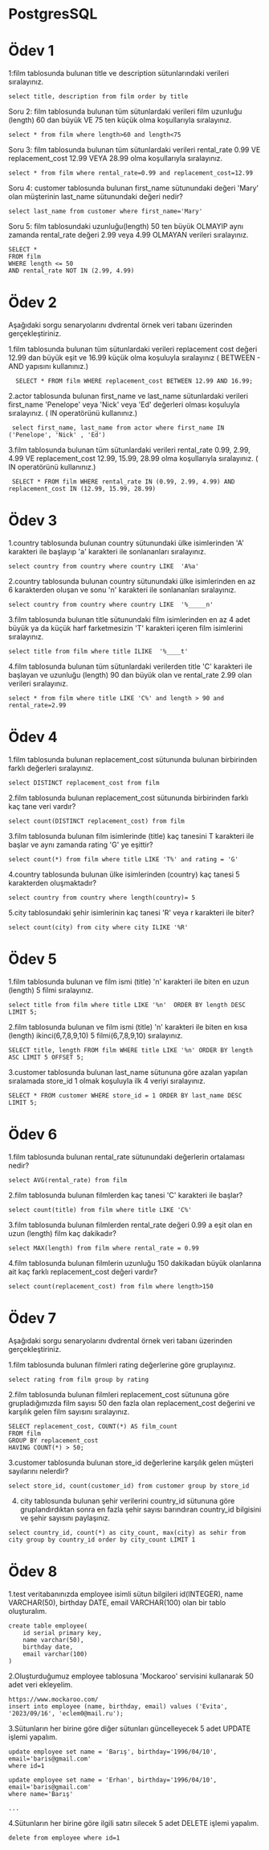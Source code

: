 ﻿# PostgresSQL
# Ödev 1
1:film tablosunda bulunan title ve description sütunlarındaki verileri sıralayınız.
```
select title, description from film order by title
```

Soru 2: film tablosunda bulunan tüm sütunlardaki verileri film uzunluğu (length) 60 dan büyük VE 75 ten küçük olma koşullarıyla sıralayınız.

```
select * from film where length>60 and length<75 
```

Soru 3: film tablosunda bulunan tüm sütunlardaki verileri rental_rate 0.99 VE replacement_cost 12.99 VEYA 28.99 olma koşullarıyla sıralayınız.

``` 
select * from film where rental_rate=0.99 and replacement_cost=12.99
```

Soru 4: customer tablosunda bulunan first_name sütunundaki değeri 'Mary' olan müşterinin last_name sütunundaki değeri nedir?
``` 
select last_name from customer where first_name='Mary'
``` 
Soru 5: film tablosundaki uzunluğu(length) 50 ten büyük OLMAYIP aynı zamanda rental_rate değeri 2.99 veya 4.99 OLMAYAN verileri sıralayınız.
``` 
SELECT *
FROM film
WHERE length <= 50
AND rental_rate NOT IN (2.99, 4.99)
``` 
# Ödev 2

Aşağıdaki sorgu senaryolarını dvdrental örnek veri tabanı üzerinden gerçekleştiriniz.

1.film tablosunda bulunan tüm sütunlardaki verileri replacement cost değeri 12.99 dan büyük eşit ve 16.99 küçük olma koşuluyla sıralayınız ( BETWEEN - AND yapısını kullanınız.)
   
      SELECT * FROM film WHERE replacement_cost BETWEEN 12.99 AND 16.99;
    
2.actor tablosunda bulunan first_name ve last_name sütunlardaki verileri first_name 'Penelope' veya 'Nick' veya 'Ed' değerleri olması koşuluyla sıralayınız. ( IN operatörünü kullanınız.)
   
     select first_name, last_name from actor where first_name IN ('Penelope', 'Nick' , 'Ed')
    
3.film tablosunda bulunan tüm sütunlardaki verileri rental_rate 0.99, 2.99, 4.99 VE replacement_cost 12.99, 15.99, 28.99 olma koşullarıyla sıralayınız. ( IN operatörünü kullanınız.)
   
     SELECT * FROM film WHERE rental_rate IN (0.99, 2.99, 4.99) AND replacement_cost IN (12.99, 15.99, 28.99)

# Ödev 3 

1.country tablosunda bulunan country sütunundaki ülke isimlerinden 'A' karakteri ile başlayıp 'a' karakteri ile sonlananları sıralayınız.
```
select country from country where country LIKE  'A%a'
```
2.country tablosunda bulunan country sütunundaki ülke isimlerinden en az 6 karakterden oluşan ve sonu 'n' karakteri ile sonlananları sıralayınız.
```
select country from country where country LIKE  '%_____n'
```
3.film tablosunda bulunan title sütunundaki film isimlerinden en az 4 adet büyük ya da küçük harf farketmesizin 'T' karakteri içeren film isimlerini sıralayınız.
```
select title from film where title ILIKE  '%____t'
```
4.film tablosunda bulunan tüm sütunlardaki verilerden title 'C' karakteri ile başlayan ve uzunluğu (length) 90 dan büyük olan ve rental_rate 2.99 olan verileri sıralayınız.
```
select * from film where title LIKE 'C%' and length > 90 and rental_rate=2.99
```

# Ödev 4
1.film tablosunda bulunan replacement_cost sütununda bulunan birbirinden farklı değerleri sıralayınız.
```
select DISTINCT replacement_cost from film
```
2.film tablosunda bulunan replacement_cost sütununda birbirinden farklı kaç tane veri vardır?
```
select count(DISTINCT replacement_cost) from film
```
3.film tablosunda bulunan film isimlerinde (title) kaç tanesini T karakteri ile başlar ve aynı zamanda rating 'G' ye eşittir?
```
select count(*) from film where title LIKE 'T%' and rating = 'G'
```
4.country tablosunda bulunan ülke isimlerinden (country) kaç tanesi 5 karakterden oluşmaktadır?
```
select country from country where length(country)= 5
```
5.city tablosundaki şehir isimlerinin kaç tanesi 'R' veya r karakteri ile biter?
```
select count(city) from city where city ILIKE '%R'
```

# Ödev 5
1.film tablosunda bulunan ve film ismi (title) 'n' karakteri ile biten en uzun (length) 5 filmi sıralayınız.
```
select title from film where title LIKE '%n'  ORDER BY length DESC  LIMIT 5;
```
2.film tablosunda bulunan ve film ismi (title) 'n' karakteri ile biten en kısa (length) ikinci(6,7,8,9,10) 5 filmi(6,7,8,9,10) sıralayınız.
```
SELECT title, length FROM film WHERE title LIKE '%n' ORDER BY length ASC LIMIT 5 OFFSET 5;

```
3.customer tablosunda bulunan last_name sütununa göre azalan yapılan sıralamada store_id 1 olmak koşuluyla ilk 4 veriyi sıralayınız.
```
SELECT * FROM customer WHERE store_id = 1 ORDER BY last_name DESC LIMIT 5;
```

# Ödev 6
1.film tablosunda bulunan rental_rate sütunundaki değerlerin ortalaması nedir?
```
select AVG(rental_rate) from film
```
2.film tablosunda bulunan filmlerden kaç tanesi 'C' karakteri ile başlar?
```
select count(title) from film where title LIKE 'C%'
```
3.film tablosunda bulunan filmlerden rental_rate değeri 0.99 a eşit olan en uzun (length) film kaç dakikadır?
```
select MAX(length) from film where rental_rate = 0.99
```
4.film tablosunda bulunan filmlerin uzunluğu 150 dakikadan büyük olanlarına ait kaç farklı replacement_cost değeri vardır?
```
select count(replacement_cost) from film where length>150
```

# Ödev 7
Aşağıdaki sorgu senaryolarını dvdrental örnek veri tabanı üzerinden gerçekleştiriniz.

1.film tablosunda bulunan filmleri rating değerlerine göre gruplayınız.
```
select rating from film group by rating 
```
2.film tablosunda bulunan filmleri replacement_cost sütununa göre grupladığımızda film sayısı 50 den fazla olan replacement_cost değerini ve karşılık gelen film sayısını sıralayınız.
```
SELECT replacement_cost, COUNT(*) AS film_count
FROM film
GROUP BY replacement_cost
HAVING COUNT(*) > 50;
```
3.customer tablosunda bulunan store_id değerlerine karşılık gelen müşteri sayılarını nelerdir? 
```
select store_id, count(customer_id) from customer group by store_id
```
4. city tablosunda bulunan şehir verilerini country_id sütununa göre gruplandırdıktan sonra en fazla şehir sayısı barındıran country_id bilgisini ve şehir sayısını paylaşınız. 
```
select country_id, count(*) as city_count, max(city) as sehir from city group by country_id order by city_count LIMIT 1
```

# Ödev 8
1.test veritabanınızda employee isimli sütun bilgileri id(INTEGER), name VARCHAR(50), birthday DATE, email VARCHAR(100) olan bir tablo oluşturalım.
```
create table employee(
	id serial primary key,
	name varchar(50), 
	birthday date, 
	email varchar(100)
)
```
2.Oluşturduğumuz employee tablosuna 'Mockaroo' servisini kullanarak 50 adet veri ekleyelim.
```
https://www.mockaroo.com/
insert into employee (name, birthday, email) values ('Evita', '2023/09/16', 'eclem0@mail.ru');
```
3.Sütunların her birine göre diğer sütunları güncelleyecek 5 adet UPDATE işlemi yapalım.
```
update employee set name = 'Barış', birthday='1996/04/10', email='baris@gmail.com'
where id=1

update employee set name = 'Erhan', birthday='1996/04/10', email='baris@gmail.com'
where name='Barış'

...

```
4.Sütunların her birine göre ilgili satırı silecek 5 adet DELETE işlemi yapalım.
```
delete from employee where id=1
```
